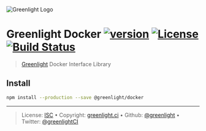 ![Greenlight Logo](https://gitcdn.link/repo/greenlight/brand/master/logo/banner.svg)

# Greenlight Docker [![version][npm-version]][npm-url] [![License][license-image]][license-url] [![Build Status][travis-image]][travis-url]

> [Greenlight][] Docker Interface Library

## Install

```bash
npm install --production --save @greenlight/docker
```

---

> License: [ISC][license-url] • 
> Copyright: [greenlight.ci](https://greenlight.ci) • 
> Github: [@greenlight](https://github.com/greenlight) • 
> Twitter: [@greenlightCI](https://twitter.com/greenlightCI)

[greenlight]: https://greenlight.ci

[license-image]: https://img.shields.io/github/license/greenlight/docker.svg?style=flat-square

[license-url]: http://choosealicense.com/licenses/isc/

[npm-url]: https://www.npmjs.com/package/@greenlight/docker

[npm-version]: https://img.shields.io/npm/v/@greenlight/docker.svg?style=flat-square

[travis-image]: https://img.shields.io/travis/greenlight/docker.svg?style=flat-square

[travis-url]: https://travis-ci.org/greenlight/docker
